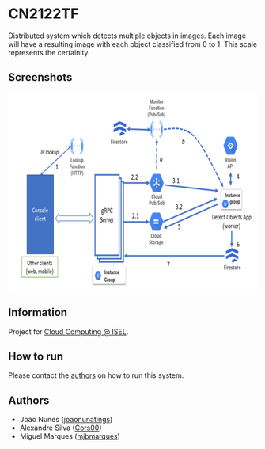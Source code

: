 # CN2122TF

Distributed system which detects multiple objects in images. Each image will have a resulting image with each object classified from 0 to 1. This scale represents the certainity.

## Screenshots
<p float="left">
    <img alt="Components" src="docs/images/components.png" height="400">
</p>

## Information

Project for [Cloud Computing @ ISEL](https://www.isel.pt/en/leic/cloud-computing).

## How to run

Please contact the [authors](#authors) on how to run this system.

## Authors
- João Nunes ([joaonunatings](https://github.com/joaonunatings))
- Alexandre Silva ([Cors00](https://github.com/Cors00))
- Miguel Marques ([mjbmarques](https://github.com/mjbmarques))
